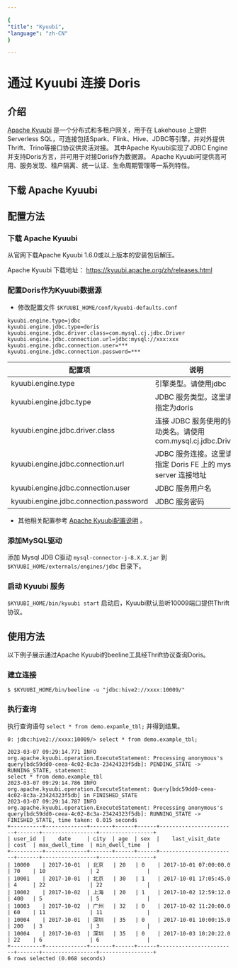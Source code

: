 ```yaml
---

{
"title": "Kyuubi",
"language": "zh-CN"
}

---
```


<!--
Licensed to the Apache Software Foundation (ASF) under one
or more contributor license agreements.  See the NOTICE file
distributed with this work for additional information
regarding copyright ownership.  The ASF licenses this file
to you under the Apache License, Version 2.0 (the
"License"); you may not use this file except in compliance
with the License.  You may obtain a copy of the License at

  http://www.apache.org/licenses/LICENSE-2.0

Unless required by applicable law or agreed to in writing,
software distributed under the License is distributed on an
"AS IS" BASIS, WITHOUT WARRANTIES OR CONDITIONS OF ANY
KIND, either express or implied.  See the License for the
specific language governing permissions and limitations
under the License.
-->

# 通过 Kyuubi 连接 Doris

## 介绍

[Apache Kyuubi](https://kyuubi.apache.org/) 是一个分布式和多租户网关，用于在 Lakehouse 上提供 Serverless
SQL，可连接包括Spark、Flink、Hive、JDBC等引擎，并对外提供Thrift、Trino等接口协议供灵活对接。
其中Apache Kyuubi实现了JDBC Engine并支持Doris方言，并可用于对接Doris作为数据源。
Apache Kyuubi可提供高可用、服务发现、租户隔离、统一认证、生命周期管理等一系列特性。

## 下载 Apache Kyuubi

## 配置方法

### 下载 Apache Kyuubi

从官网下载Apache Kyuubi 1.6.0或以上版本的安装包后解压。

Apache Kyuubi 下载地址： <https://kyuubi.apache.org/zh/releases.html>

### 配置Doris作为Kyuubi数据源

- 修改配置文件 `$KYUUBI_HOME/conf/kyuubi-defaults.conf`

```properties
kyuubi.engine.type=jdbc
kyuubi.engine.jdbc.type=doris
kyuubi.engine.jdbc.driver.class=com.mysql.cj.jdbc.Driver
kyuubi.engine.jdbc.connection.url=jdbc:mysql://xxx:xxx
kyuubi.engine.jdbc.connection.user=***
kyuubi.engine.jdbc.connection.password=***
```

| 配置项                                    | 说明                                            |
|----------------------------------------|-----------------------------------------------|
| kyuubi.engine.type                     | 引擎类型。请使用jdbc                                  |
| kyuubi.engine.jdbc.type                | JDBC 服务类型。这里请指定为doris                         |
| kyuubi.engine.jdbc.driver.class        | 连接 JDBC 服务使用的驱动类名。请使用com.mysql.cj.jdbc.Driver |
| kyuubi.engine.jdbc.connection.url      | JDBC 服务连接。这里请指定 Doris FE 上的 mysql server 连接地址 |
| kyuubi.engine.jdbc.connection.user     | JDBC 服务用户名                                    |
| kyuubi.engine.jdbc.connection.password | JDBC 服务密码                                     |

- 其他相关配置参考 [Apache Kyuubi配置说明](https://kyuubi.readthedocs.io/en/master/deployment/settings.html) 。

### 添加MySQL驱动

添加 Mysql JDB C驱动 `mysql-connector-j-8.X.X.jar` 到 `$KYUUBI_HOME/externals/engines/jdbc` 目录下。

### 启动 Kyuubi 服务

`$KYUUBI_HOME/bin/kyuubi start`
启动后，Kyuubi默认监听10009端口提供Thrift协议。

## 使用方法

以下例子展示通过Apache Kyuubi的beeline工具经Thrift协议查询Doris。

### 建立连接

```shell
$ $KYUUBI_HOME/bin/beeline -u "jdbc:hive2://xxxx:10009/"
```

### 执行查询

执行查询语句 `select * from demo.expamle_tbl;` 并得到结果。

```shell
0: jdbc:hive2://xxxx:10009/> select * from demo.example_tbl;

2023-03-07 09:29:14.771 INFO org.apache.kyuubi.operation.ExecuteStatement: Processing anonymous's query[bdc59dd0-ceea-4c02-8c3a-23424323f5db]: PENDING_STATE -> RUNNING_STATE, statement:
select * from demo.example_tbl
2023-03-07 09:29:14.786 INFO org.apache.kyuubi.operation.ExecuteStatement: Query[bdc59dd0-ceea-4c02-8c3a-23424323f5db] in FINISHED_STATE
2023-03-07 09:29:14.787 INFO org.apache.kyuubi.operation.ExecuteStatement: Processing anonymous's query[bdc59dd0-ceea-4c02-8c3a-23424323f5db]: RUNNING_STATE -> FINISHED_STATE, time taken: 0.015 seconds
+----------+-------------+-------+------+------+------------------------+-------+-----------------+-----------------+
| user_id  |    date     | city  | age  | sex  |    last_visit_date     | cost  | max_dwell_time  | min_dwell_time  |
+----------+-------------+-------+------+------+------------------------+-------+-----------------+-----------------+
| 10000    | 2017-10-01  | 北京   | 20   | 0    | 2017-10-01 07:00:00.0  | 70    | 10              | 2               |
| 10001    | 2017-10-01  | 北京   | 30   | 1    | 2017-10-01 17:05:45.0  | 4     | 22              | 22              |
| 10002    | 2017-10-02  | 上海   | 20   | 1    | 2017-10-02 12:59:12.0  | 400   | 5               | 5               |
| 10003    | 2017-10-02  | 广州   | 32   | 0    | 2017-10-02 11:20:00.0  | 60    | 11              | 11              |
| 10004    | 2017-10-01  | 深圳   | 35   | 0    | 2017-10-01 10:00:15.0  | 200   | 3               | 3               |
| 10004    | 2017-10-03  | 深圳   | 35   | 0    | 2017-10-03 10:20:22.0  | 22    | 6               | 6               |
+----------+-------------+-------+------+------+------------------------+-------+-----------------+-----------------+
6 rows selected (0.068 seconds)
```
